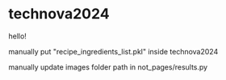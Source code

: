 # technova2024
hello!

manually put "recipe_ingredients_list.pkl" inside technova2024

manually update images folder path in not_pages/results.py
